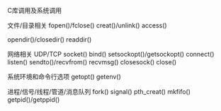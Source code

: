C库调用及系统调用


 
文件/目录相关
fopen()/fclose()
creat()/unlink()
access()
 
opendir()/closedir()
readdir()
 
网络相关 
UDP/TCP
socket()
bind()
setsockopt()/getsockopt()
connect()
listen()
sendto()/recvfrom()
recvmsg()
closesock()
close()
 
系统环境和命令行选项
getopt()
getenv()
 
进程/信号/线程/管道/消息队列
fork()
signal()
pth_creat()
mkfifo()
getpid()/getppid()

